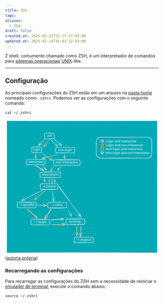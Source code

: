 ```yaml
---
title: ZSH
tags: 
aliases:
  - ZSH
draft: false
created_at: 2025-03-21T23:17:27-03:00
updated_at: 2025-02-14T16:03:32-03:00
---
```


Z shell, comumente chamado como ZSH, é um interpretador de comandos para [sistemas operacionais](../../../2024/08/04/atomo/Sistema_Operacional.md) [UNIX](UNIX.md)-like.

---

## Configuração
As principais configurações do ZSH estão em um arquivo na [pasta home](../../../2024/07/14/atomo/Pasta_home.md) nomeado como `.zshrc`. Podemos ver as configurações com o seguinte comando:

```shell
cat ~/.zshrc
```

![zsh_startup.excalidraw](../../../../../Excalidraw/zsh_startup.excalidraw.svg)
([autoria própria](../../../../../Excalidraw/zsh_startup.excalidraw.md))

### Recarregando as configurações
Para recarregar as configurações do ZSH sem a necessidade de reiniciar o [emulador de terminal](../../../2024/07/26/atomo/Emulador_de_terminal.md), execute o comando abaixo:

```shell
source ~/.zshrc
```